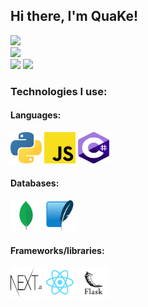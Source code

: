 ## Hi there, I'm QuaKe!
![](https://shields.io/twitter/follow/QuaKeWasTaken?label=Follow)
<br>
![](https://shields.io/youtube/channel/subscribers/UCtOKqv3Jh7i4_nmP3PxhzxQ)
<br>
![](https://shields.io/github/followers/QuaKe8782?label=Follow)
![](https://shields.io/github/stars/QuaKe8782?affiliations=OWNER%2CCOLLABORATOR)

### Technologies I use:

<link href="./style.css" rel="stylesheet" />

<div align="left">

#### Languages:
<img src="./images/python.png" height="50px" width="50px" />
<img src="./images/javascript.png" height="50px" width="50px" />
<img src="./images/csharp.png" height="50px" width="50px" />

#### Databases:
<img src="./images/mongodb.png" height="50px" width="50px" />
<img src="./images/sqlite.png" height="50px" width="50px" />

#### Frameworks/libraries:
<img src="./images/nextjs.png" height="50px" width="50px" />
<img src="./images/react.png" height="50px" width="50px" />
<img src="./images/flask.png" height="50px" width="50px" />

</div>
